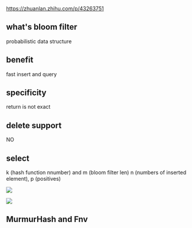 https://zhuanlan.zhihu.com/p/43263751

## what's bloom filter
probabilistic data structure

## benefit
fast insert and query

## specificity
return is not exact

## delete support
NO

## select
k (hash function nnumber) and m (bloom filter len) n (numbers of inserted element), p (positives)

![](<http://latex.codecogs.com/gif.latex?m=-\frac{n\ln p}{(\ln2)^2}>)

![](http://latex.codecogs.com/gif.latex?m=-\frac{n\ln%20p}{(\ln2)^2})


## MurmurHash and Fnv 
